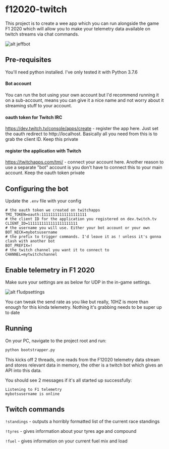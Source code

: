 # f12020-twitch

This project is to create a wee app which you can run alongside the game F1 2020 which will
allow you to make your telemetry data available on twitch streams via chat commands.


![alt jeffbot](https://i.imgur.com/ZU8l0eK.png)

## Pre-requisites

You'll need python installed. I've only tested it with Python 3.7.6

#### Bot account
You can run the bot using your own account but I'd recommend running it on a sub-account, means you can give it a nice name
and not worry about it streaming stuff to your account.

#### oauth token for Twitch IRC
https://dev.twitch.tv/console/apps/create - register the app here. Just set the oauth redirect to
http://localhost. Basically all you need from this is to grab the client ID. Keep this private

#### register the application with Twitch
https://twitchapps.com/tmi/ - connect your account here. Another reason to use a separate "bot" account is you don't have to connect
this to your main account. Keep the oauth token private

## Configuring the bot
Update the `.env` file with your config

```
# the oauth token we created on twitchapps
TMI_TOKEN=oauth:11111111111111111111
# the client ID for the application you registered on dev.twitch.tv  
CLIENT_ID=1111111111111111111111
# the username you will use. Either your bot account or your own
BOT_NICK=mybotsusername
# the prefix to trigger commands. I'd leave it as ! unless it's gonna clash with another bot
BOT_PREFIX=!
# the twitch channel you want it to connect to
CHANNEL=mytwitchchannel
```

## Enable telemetry in F1 2020
Make sure your settings are as below for UDP in the in-game settings.

![alt f1udpsettings](https://i.imgur.com/VrFOtkC.png)

You can tweak the send rate as you like but really, 10HZ is more than enough for this kinda telemetry. Nothing it's grabbing needs to be super up to date

## Running

On your PC, navigate to the project root and run:
```python
python bootstrapper.py
```
This kicks off 2 threads, one reads from the F12020 telemetry data stream and stores 
relevant data in memory, the other is a twitch bot which gives an API into this data.

You should see 2 messages if it's all started up successfully:
```
Listening to F1 telemetry
mybotsusername is online
```

## Twitch commands

`!standings` - outputs a horribly formatted list of the current race standings

`!tyres` - gives information about your tyres age and compound

`!fuel` - gives information on your current fuel mix and load 
